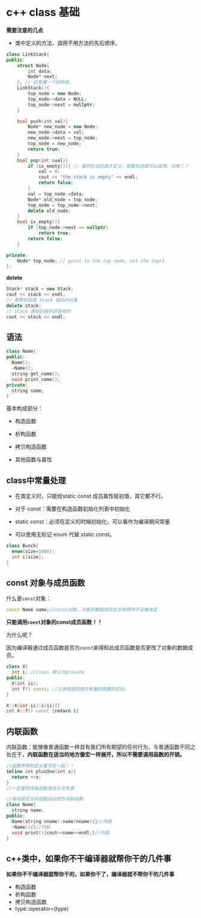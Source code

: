 # c++ class 基础

**需要注意的几点**

* 类中定义的方法，调用不用方法的先后顺序。

```c++
class LinkStack{
public:
	struct Node{
		int data;
		Node* next;
	}; // 这里建一个结构体。
	LinkStack(){
		top_node = new Node;
		top_node->data = NULL;
		top_node->next = nullptr;
	}

	bool push(int val){
		Node* new_node = new Node;
		new_node->data = val;
		new_node->next = top_node;
		top_node = new_node;
		return true;
	}
	bool pop(int &val){
		if (is_empty()){ // 虽然在这后面才定义，但是在这就可以调用，为啥？？
			val = 0;
			cout << "the stack is empty" << endl;
			return false;
		}
		val = top_node->data;
		Node* old_node = top_node;
		top_node = top_node->next;
		delete old_node;
	}
	bool is_empty(){
		if (top_node->next == nullptr)
			return true;
		return false;
	}

private:
	Node* top_node; // point to the top node, not the top+1
};
```

**delete**

```c++
Stack* stack = new Stack;
cout << stack << endl;
// 删除的仅是 stack 指向的对象
delete stack;
// stack 保存的指针还是有的
cout << stack << endl;
```







## 语法

```c++
class Name{
public:
  Name();
  ~Name();
  string get_name();
  void print_name();
private:
  string name;
}
```

基本构成部分：

- 构造函数

- 析构函数

- 拷贝构造函数

- 其他函数与属性

## class中常量处理

- 在类定义时，只能给static const 成员属性赋初值，其它都不行。

- 对于 const：需要在构造函数初始化列表中初始化

- static const：必须在定义的时候初始化，可以看作为编译期间常量

- 可以使用无标记 enum 代替 static const。
```c++
class Bunch{
  enum{size=1000};
  int i[size];
}
```

## const 对象与成员函数

什么是`const`对象：
```c++
const Name name;//const对象，对象的数据成员在生命期内不会被改变
```
**只能调用`const`对象的const成员函数！！**

为什么呢？

因为编译器通过成员函数是否为`const`来得知此成员函数是否更改了对象的数据成员。

```c++
class X{
  int i; //class 默认为private
public:
  X(int ii);
  int f() const; //注意和返回值为常量的函数的区别。
}

X::X(int ii):i(ii){}
int X::f() const {return i}
```

## 内联函数
内联函数：能够像普通函数一样具有我们所有期望的任何行为，与普通函数不同之处在于，**内联函数在适当的地方像宏一样展开，所以不需要调用函数的开销。**

```c++
//函数声明和定义要写在一起！！
inline int plusOne(int x){
  return ++x;
}
//一定要把内联函数放在头文件里

//类内部定义的函数自动成为内联函数
class Name{
  string name;
public:
  Name(string nname):name(nname){}//内联
  ~Name(){}//内联
  void print(){cout<<name<<endl;}//内联
}
```

## c++类中，如果你不干编译器就帮你干的几件事
**如果你不干编译器就帮你干的，如果你干了，编译器就不帮你干的几件事**

* 构造函数
* 析构函数
* 拷贝构造函数
* type::operator=(type)
